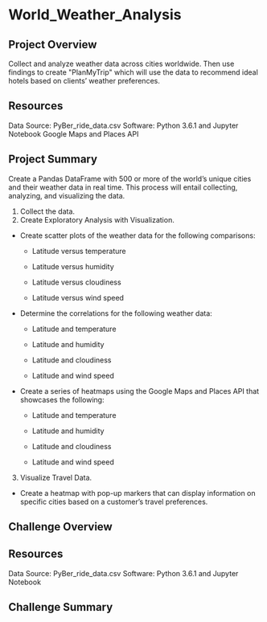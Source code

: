 # World_Weather_Analysis

## Project Overview

Collect and analyze weather data across cities worldwide. Then use findings to create "PlanMyTrip" which will use the data to recommend ideal hotels based on clients’ weather preferences. 

## Resources

Data Source: PyBer_ride_data.csv 
Software: Python 3.6.1 and Jupyter Notebook
Google Maps and Places API

## Project Summary

Create a Pandas DataFrame with 500 or more of the world’s unique cities and their weather data in real time. This process will entail collecting, analyzing, and visualizing the data.

1. Collect the data.
2. Create Exploratory Analysis with Visualization.
- Create scatter plots of the weather data for the following comparisons:
    - Latitude versus temperature
    
    - Latitude versus humidity
     
    - Latitude versus cloudiness
    
    - Latitude versus wind speed
- Determine the correlations for the following weather data:
    - Latitude and temperature
    
    - Latitude and humidity
    
    - Latitude and cloudiness
    
    - Latitude and wind speed
- Create a series of heatmaps using the Google Maps and Places API that showcases the following:
    - Latitude and temperature
    
    - Latitude and humidity
    
    - Latitude and cloudiness
    
    - Latitude and wind speed
3. Visualize Travel Data. 
- Create a heatmap with pop-up markers that can display information on specific cities based on a customer’s travel preferences.
    
## Challenge Overview

## Resources

Data Source: PyBer_ride_data.csv 
Software: Python 3.6.1 and Jupyter Notebook

## Challenge Summary 
